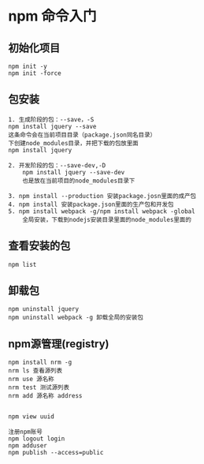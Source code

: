 # npm 命令入门

## 初始化项目
	npm init -y
	npm init -force	
	
## 包安装
	1. 生成阶段的包：--save，-S
	npm install jquery --save
	这条命令会在当前项目目录（package.json同名目录）
	下创建node_modules目录，并把下载的包放里面
	npm install jquery
	
	2. 开发阶段的包：--save-dev,-D
		npm install jquery --save-dev
		也是放在当前项目的node_modules目录下
		
	3. npm install --production 安装package.josn里面的成产包
	4. npm install 安装package.json里面的生产包和开发包
	5. npm install webpack -g/npm install webpack -global
		全局安装，下载到nodejs安装目录里面的node_modules里面的
		
## 查看安装的包	
    npm list
	
## 卸载包
    npm uninstall jquery
    npm uninstall webpack -g 卸载全局的安装包
    
## npm源管理(registry)
    npm install nrm -g
    nrm ls 查看源列表
    nrm use 源名称
    nrm test 测试源列表
    nrm add 源名称 address
	
	
    npm view uuid   

    注册npm账号
    npm logout login
    npm adduser
    npm publish --access=public
